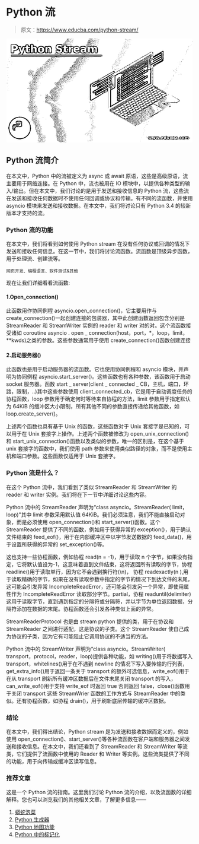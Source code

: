# Python 流

> 原文：<https://www.educba.com/python-stream/>

![Python Stream](img/30c447515b17697aaf861d2101cd9fdb.png)



## Python 流简介

在本文中，Python 中的流被定义为 async 或 await 原语，这些是高级原语，流主要用于网络连接。在 Python 中，流也被用在 IO 模块中，以提供各种类型的输入/输出。但在本文中，我们讨论的是用于发送和接收信息的 Python 流，这些流在发送和接收任何数据时不使用任何回调或协议和传输。有不同的流函数，并使用 asyncio 模块来发送和接收数据。在本文中，我们将讨论只有 Python 3.4 的较新版本才支持的流。

### Python 流的功能

在本文中，我们将看到如何使用 Python stream 在没有任何协议或回调的情况下发送和接收任何信息。在这一节中，我们将讨论流函数。流函数是顶级异步函数，用于处理流、创建流等。

<small>网页开发、编程语言、软件测试&其他</small>

现在让我们详细看看流函数:

#### 1.Open_connection()

此函数用作协同例程 asyncio.open_connection()，它主要用作与 create_connection()一起创建连接的包装器，其中此创建函数返回包含分别是 StreamReader 和 StreamWriter 实例的 reader 和 writer 对的对。这个流函数接受诸如 coroutine asyncio . open _ connection(host，port，*，loop，limit，**kwds)之类的参数。这些参数通常用于使用 create_connection()函数创建连接

#### 2.启动服务器()

此函数也是用于启动服务器的流函数。它也使用协同例程和 asyncio 模块，并声明为协同例程 asyncio.start_server()。这些函数也有各种参数，该函数用于启动 socket 服务器。函数 start _ server(client _ connected _ CB，主机，端口，环路，限制，..)其中这些参数使用 client_connected_cb，它是用于自动调度任务的协程函数，loop 参数用于确定何时等待来自协程的方法，limit 参数用于指定默认为 64KiB 的缓冲区大小限制，所有其他不同的参数直接传递给其他函数，如 loop.create_server()。

上述两个函数也具有基于 Unix 的函数，这些函数对于 Unix 套接字是已知的，可以用于在 Unix 套接字上操作。上述两个函数被修改为 open_unix_connection()和 start_unix_connection()函数以及类似的参数，唯一的区别是，在这个基于 unix 套接字的函数中，我们使用 path 参数来使用类似路径的对象，而不是使用主机和端口参数。这些函数仅适用于 Unix 套接字。

### Python 流是什么？

在这个 Python 流中，我们看到了类似 StreamReader 和 StreamWriter 的 reader 和 writer 实例。我们将在下一节中详细讨论这些内容。

Python 流中的 StreamReader 声明为“class asyncio。StreamReader( limit，loop)"其中 limit 参数采用默认值 64KiB。我们必须注意，我们不能直接启动对象，而是必须使用 open_connection()和 start_server()函数。这个 StreamReader 提供了不同的函数，例如用于获得异常的 exception()，用于确认文件结束的 feed_eof()，用于在内部缓冲区中以字节发送数据的 feed_data()，用于设置所获得的异常的 set_exception()等。

这也支持一些协程函数，例如协程 read(n = -1)，用于读取 n 个字节，如果没有指定，它将默认值设为-1，这意味着直到文件结束，这将返回所有读取的字节，协程 readline()用于读取单行，因为它不会遇到换行符(\n)， 协程 readexactly(n ),用于读取精确的字节，如果在没有读取参数中指定的字节的情况下到达文件的末尾，这可能会引发异常 IncompleteReadError，还可能会引发另一个异常，即使用属性作为 IncompleteReadError 读取部分字节。partial，协程 readuntil(delimiter)这用于读取字节，直到遇到指定的分隔符或分隔符，并以字节为单位返回数据，分隔符添加在数据的末尾。协程函数还会引发各种类似上面的异常。

StreamReaderProtocol 也是由 stream python 提供的类，用于在协议和 StreamReader 之间进行适配，这是协议的子类。这个 StreamReader 使自己成为协议的子类，因为它有可能阻止它调用协议的不适当的方法。

Python 流中的 StreamWriter 声明为“class asyncio。StreamWriter( transport，protocol，reader，loop)提供各种功能，如 writing()用于将数据写入 transport，whitelines()用于在不遇到 newline 的情况下写入要传输的行列表，get_extra_info()用于返回一条关于 transport 的额外可选信息，write_eof()用于在从 transport 刷新所有缓冲区数据后在文件末尾关闭 transport 的写入，can_write_eof()用于支持 write_eof 时返回 true 否则返回 false，close()函数用于关闭 transport 这些 StreamWrier 函数的工作方式与 StreamReader 中的类似。还有协程函数，如协程 drain()，用于刷新底层传输的缓冲区数据。

### 结论

在本文中，我们得出结论，Python stream 是为发送和接收数据而定义的，例如使用 open_connection()、start_server()等各种流函数在客户端和服务器之间发送和接收信息。在本文中，我们还看到了 StreamReader 和 StreamWriter 等流类，它们提供了流函数中使用的 Reader 和 Writer 等实例。这些流类提供了不同的功能，用于向传输或缓冲区读写信息。

### 推荐文章

这是一个 Python 流的指南。这里我们讨论 Python 流的介绍，以及流函数的详细解释。您也可以浏览我们的其他相关文章，了解更多信息——

1.  [蟒蛇泡菜](https://www.educba.com/python-pickle/)
2.  [Python 生成器](https://www.educba.com/python-generators/)
3.  [Python 地图功能](https://www.educba.com/python-map-function/)
4.  [Python 中的标记化](https://www.educba.com/tokenization-in-python/)